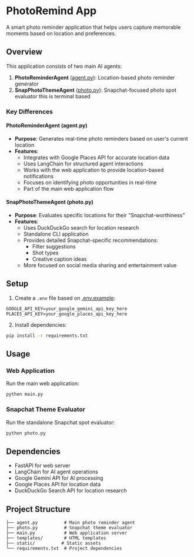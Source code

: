 # PhotoRemind App

A smart photo reminder application that helps users capture memorable moments based on location and preferences.

## Overview

This application consists of two main AI agents:

1. **PhotoReminderAgent** ([agent.py](agent.py)): Location-based photo reminder generator
2. **SnapPhotoThemeAgent** ([photo.py](photo.py)): Snapchat-focused photo spot evaluator this is terminal based 

### Key Differences

#### PhotoReminderAgent (agent.py)
- **Purpose**: Generates real-time photo reminders based on user's current location
- **Features**:
  - Integrates with Google Places API for accurate location data
  - Uses LangChain for structured agent interactions
  - Works with the web application to provide location-based notifications
  - Focuses on identifying photo opportunities in real-time
  - Part of the main web application flow

#### SnapPhotoThemeAgent (photo.py)
- **Purpose**: Evaluates specific locations for their "Snapchat-worthiness"
- **Features**:
  - Uses DuckDuckGo search for location research
  - Standalone CLI application
  - Provides detailed Snapchat-specific recommendations:
    - Filter suggestions
    - Shot types
    - Creative caption ideas
  - More focused on social media sharing and entertainment value

## Setup

1. Create a `.env` file based on [.env.example](.env.example):
```
GOOGLE_API_KEY=your_google_gemini_api_key_here
PLACES_API_KEY=your_google_places_api_key_here
```

2. Install dependencies:
```sh
pip install -r requirements.txt
```

## Usage

### Web Application
Run the main web application:
```sh
python main.py
```

### Snapchat Theme Evaluator
Run the standalone Snapchat spot evaluator:
```sh
python photo.py
```

## Dependencies

- FastAPI for web server
- LangChain for AI agent operations
- Google Gemini API for AI processing
- Google Places API for location data
- DuckDuckGo Search API for location research

## Project Structure

```
├── agent.py          # Main photo reminder agent
├── photo.py          # Snapchat theme evaluator
├── main.py           # Web application server
├── templates/        # HTML templates
├── static/          # Static assets
└── requirements.txt  # Project dependencies
```